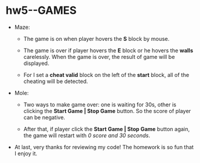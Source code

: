# hw5--GAMES

* Maze: 
    
    + The game is on when player hovers the **S** block by mouse.
    
    + The game is over if player hovers the **E** block or he hovers the **walls** carelessly. When the game is over, the result of game will be displayed.

    + For I set a **cheat valid** block on the left of the **start** block, all of the cheating will be detected.

* Mole: 

    + Two ways to make game over: one is waiting for 30s, other is clicking the **Start Game | Stop Game** button. So the score of player can be negative.
    
    + After that, if player click the **Start Game | Stop Game** button again, the game will restart with _0 score and 30 seconds_.

* At last, very thanks for reviewing my code! The homework is so fun that I enjoy it.